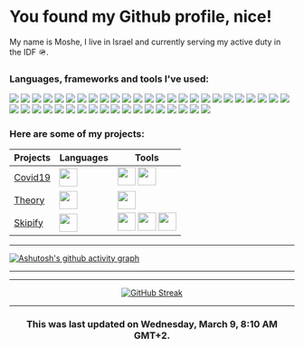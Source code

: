 <h1>You found my Github profile, nice!</h1>
<p>
    My name is Moshe, I live in Israel and currently serving my active duty in the IDF 🪖.
</p>

<h3>Languages, frameworks and tools I've used:</h3>
<p>
    <img src="https://img.shields.io/badge/Python-3776AB?style=for-the-badge&logo=python&logoColor=white" />
    <img src="https://img.shields.io/badge/HTML5-E34F26?style=for-the-badge&logo=html5&logoColor=white" />
    <img src="https://img.shields.io/badge/CSS3-1572B6?style=for-the-badge&logo=css3&logoColor=white" />
    <img src="https://img.shields.io/badge/JavaScript-323330?style=for-the-badge&logo=javascript&logoColor=F7DF1E" />
    <img src="https://img.shields.io/badge/C%23-239120?style=for-the-badge&logo=c-sharp&logoColor=white" />
    <img src="https://img.shields.io/badge/PHP-777BB4?style=for-the-badge&logo=php&logoColor=white" />
    <img src="https://img.shields.io/badge/circleci-343434?style=for-the-badge&logo=circleci&logoColor=white" />
    <img src="https://img.shields.io/badge/Cloudflare-F38020?style=for-the-badge&logo=Cloudflare&logoColor=white" />
    <img src="https://img.shields.io/badge/GitHub_Actions-2088FF?style=for-the-badge&logo=github-actions&logoColor=white" />
    <img src="https://img.shields.io/badge/Heroku-430098?style=for-the-badge&logo=heroku&logoColor=white" />
    <img src="https://img.shields.io/badge/Netlify-00C7B7?style=for-the-badge&logo=netlify&logoColor=white" />
    <img src="https://img.shields.io/badge/MongoDB-4EA94B?style=for-the-badge&logo=mongodb&logoColor=white" />
    <img src="https://img.shields.io/badge/MySQL-00000F?style=for-the-badge&logo=mysql&logoColor=white" />
    <img src="https://img.shields.io/badge/PostgreSQL-316192?style=for-the-badge&logo=postgresql&logoColor=white" />
    <img src="https://img.shields.io/badge/redis-%23DD0031.svg?&style=for-the-badge&logo=redis&logoColor=white" />
    <img src="https://img.shields.io/badge/Wordpress-21759B?style=for-the-badge&logo=wordpress&logoColor=white" />
    <img src="https://img.shields.io/badge/SQLite-07405E?style=for-the-badge&logo=sqlite&logoColor=white" />
    <img src="https://img.shields.io/badge/Adobe%20Photoshop-31A8FF?style=for-the-badge&logo=Adobe%20Photoshop&logoColor=black" />
    <img src="https://img.shields.io/badge/Adobe%20Premiere%20Pro-9999FF?style=for-the-badge&logo=Adobe%20Premiere%20Pro&logoColor=white" />
    <img src="https://img.shields.io/badge/Figma-F24E1E?style=for-the-badge&logo=figma&logoColor=white" />
    <img src="https://img.shields.io/badge/.NET-512BD4?style=for-the-badge&logo=dotnet&logoColor=white" />
    <img src="https://img.shields.io/badge/Bootstrap-563D7C?style=for-the-badge&logo=bootstrap&logoColor=white" />
    <img src="https://img.shields.io/badge/Django-092E20?style=for-the-badge&logo=django&logoColor=green" />
    <img src="https://img.shields.io/badge/Express.js-000000?style=for-the-badge&logo=express&logoColor=white" />
    <img src="https://img.shields.io/badge/firebase-ffca28?style=for-the-badge&logo=firebase&logoColor=black" />
    <img src="https://img.shields.io/badge/Font_Awesome-339AF0?style=for-the-badge&logo=fontawesome&logoColor=white" />
    <img src="https://img.shields.io/badge/jQuery-0769AD?style=for-the-badge&logo=jquery&logoColor=white" />
    <img src="https://img.shields.io/badge/Jest-C21325?style=for-the-badge&logo=jest&logoColor=white" />
    <img src="https://img.shields.io/badge/JWT-000000?style=for-the-badge&logo=JSON%20web%20tokens&logoColor=white" />
    <img src="https://img.shields.io/badge/Laravel-FF2D20?style=for-the-badge&logo=laravel&logoColor=white" />
    <img src="https://img.shields.io/badge/Markdown-000000?style=for-the-badge&logo=markdown&logoColor=white" />
    <img src="https://img.shields.io/badge/Node.js-339933?style=for-the-badge&logo=nodedotjs&logoColor=white" />
    <img src="https://img.shields.io/badge/Nginx-009639?style=for-the-badge&logo=nginx&logoColor=white" />
    <img src="https://img.shields.io/badge/npm-CB3837?style=for-the-badge&logo=npm&logoColor=white" />
    <img src="https://img.shields.io/badge/Postman-FF6C37?style=for-the-badge&logo=Postman&logoColor=white" />
    <img src="https://img.shields.io/badge/PowerShell-5391FE?style=for-the-badge&logo=PowerShell&logoColor=white" />
    <img src="https://img.shields.io/badge/React-20232A?style=for-the-badge&logo=react&logoColor=61DAFB" />
    <img src="https://img.shields.io/badge/Selenium-43B02A?style=for-the-badge&logo=Selenium&logoColor=white" />
    <img src="https://img.shields.io/badge/Tailwind_CSS-38B2AC?style=for-the-badge&logo=tailwind-css&logoColor=white" />
    <img src="https://img.shields.io/badge/Vue.js-35495E?style=for-the-badge&logo=vuedotjs&logoColor=4FC08D" />
    <img src="https://img.shields.io/badge/React_Native-20232A?style=for-the-badge&logo=react&logoColor=61DAFB" />
    <img src="https://img.shields.io/badge/Sequelize-52B0E7?style=for-the-badge&logo=Sequelize&logoColor=white" />
    <img src="https://img.shields.io/badge/oh_my_zsh-1A2C34?style=for-the-badge&logo=ohmyzsh&logoColor=white" />
</p>

<h3>Here are some of my projects:</h3>

| Projects                                          | Languages                                                                                   | Tools                                                                                                                                                                                                                                                                       |
| ------------------------------------------------- | ------------------------------------------------------------------------------------------- | --------------------------------------------------------------------------------------------------------------------------------------------------------------------------------------------------------------------------------------------------------------------------- |
| [Covid19](https://github.com/jewishmoses/covid19) | <img height="32" width="32" src="https://unpkg.com/simple-icons@v6/icons/php.svg" />        | <img height="32" width="32" src="https://unpkg.com/simple-icons@v6/icons/laravel.svg" /> <img height="32" width="32" src="https://unpkg.com/simple-icons@v6/icons/livewire.svg" />                                                                                          |
| [Theory](https://github.com/jewishmoses/theory)   | <img height="32" width="32" src="https://unpkg.com/simple-icons@v6/icons/python.svg" />     | <img height="32" width="32" src="https://unpkg.com/simple-icons@v6/icons/django.svg" />                                                                                                                                                                                     |
| [Skipify](https://github.com/jewishmoses/skipify) | <img height="32" width="32" src="https://unpkg.com/simple-icons@v6/icons/javascript.svg" /> | <img height="32" width="32" src="https://unpkg.com/simple-icons@v6/icons/sqlite.svg" /> <img height="32" width="32" src="https://unpkg.com/simple-icons@v6/icons/sequelize.svg" /> <img height="32" width="32" src="https://unpkg.com/simple-icons@v6/icons/express.svg" /> |

<hr />

[![Ashutosh's github activity graph](https://activity-graph.herokuapp.com/graph?username=jewishmoses&theme=github&bg_color=fff&line=216e39&color=000&point=000)](https://github.com/jewishmoses/github-readme-activity-graph)

<hr />

<!--START_SECTION:waka-->
<!--END_SECTION:waka-->

<hr />

<div align="center">

[![GitHub Streak](https://github-readme-streak-stats.herokuapp.com?user=jewishmoses&date_format=M%20j%5B%2C%20Y%5D)](https://git.io/streak-stats)

</div>

<hr/>

<div align="center">
    <h3>This was last updated on Wednesday, March 9, 8:10 AM GMT+2.</h3>
</div>
